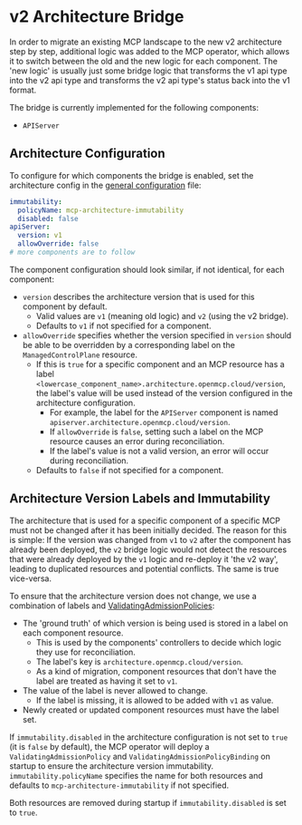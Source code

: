 # v2 Architecture Bridge

In order to migrate an existing MCP landscape to the new v2 architecture step by step, additional logic was added to the MCP operator, which allows it to switch between the old and the new logic for each component. The 'new logic' is usually just some bridge logic that transforms the v1 api type into the v2 api type and transforms the v2 api type's status back into the v1 format.

The bridge is currently implemented for the following components:
- `APIServer`

## Architecture Configuration

To configure for which components the bridge is enabled, set the architecture config in the [general configuration](../config/config.md) file:
```yaml
immutability:
  policyName: mcp-architecture-immutability
  disabled: false
apiServer:
  version: v1
  allowOverride: false
# more components are to follow
```

The component configuration should look similar, if not identical, for each component:
- `version` describes the architecture version that is used for this component by default.
  - Valid values are `v1` (meaning old logic) and `v2` (using the v2 bridge).
  - Defaults to `v1` if not specified for a component.
- `allowOverride` specifies whether the version specified in `version` should be able to be overridden by a corresponding label on the `ManagedControlPlane` resource.
  - If this is `true` for a specific component and an MCP resource has a label `<lowercase_component_name>.architecture.openmcp.cloud/version`, the label's value will be used instead of the version configured in the architecture configuration.
    - For example, the label for the `APIServer` component is named `apiserver.architecture.openmcp.cloud/version`.
    - If `allowOverride` is `false`, setting such a label on the MCP resource causes an error during reconciliation.
    - If the label's value is not a valid version, an error will occur during reconciliation.
  - Defaults to `false` if not specified for a component.

## Architecture Version Labels and Immutability

The architecture that is used for a specific component of a specific MCP must not be changed after it has been initially decided. The reason for this is simple: If the version was changed from `v1` to `v2` after the component has already been deployed, the `v2` bridge logic would not detect the resources that were already deployed by the `v1` logic and re-deploy it 'the v2 way', leading to duplicated resources and potential conflicts. The same is true vice-versa.

To ensure that the architecture version does not change, we use a combination of labels and [ValidatingAdmissionPolicies](https://kubernetes.io/docs/reference/access-authn-authz/validating-admission-policy/):
- The 'ground truth' of which version is being used is stored in a label on each component resource.
  - This is used by the components' controllers to decide which logic they use for reconciliation.
  - The label's key is `architecture.openmcp.cloud/version`.
  - As a kind of migration, component resources that don't have the label are treated as having it set to `v1`.
- The value of the label is never allowed to change.
  - If the label is missing, it is allowed to be added with `v1` as value.
- Newly created or updated component resources must have the label set.

If `immutability.disabled` in the architecture configuration is not set to `true` (it is `false` by default), the MCP operator will deploy a `ValidatingAdmissionPolicy` and `ValidatingAdmissionPolicyBinding` on startup to ensure the architecture version immutability. `immutability.policyName` specifies the name for both resources and defaults to `mcp-architecture-immutability` if not specified.

Both resources are removed during startup if `immutability.disabled` is set to `true`.
